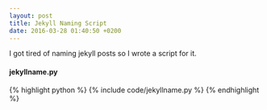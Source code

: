 ```yaml
---
layout: post
title: Jekyll Naming Script
date: 2016-03-28 01:40:50 +0200
---
```


I got tired of naming jekyll posts so I wrote a script for it.

#### jekyllname.py
{% highlight python %}
{% include code/jekyllname.py %}
{% endhighlight %}

